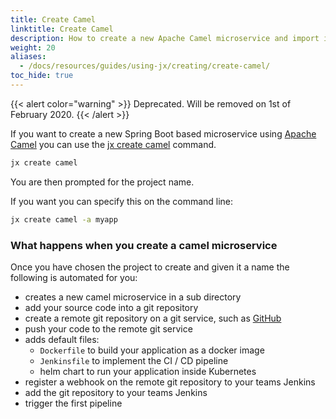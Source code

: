 ```yaml
---
title: Create Camel
linktitle: Create Camel
description: How to create a new Apache Camel microservice and import it into Jenkins X
weight: 20
aliases:
  - /docs/resources/guides/using-jx/creating/create-camel/
toc_hide: true
---
```


{{< alert color="warning" >}}
Deprecated. Will be removed on 1st of February 2020.
{{< /alert >}}

If you want to create a new Spring Boot based microservice using [Apache Camel](http://camel.apache.org/) you can use the [jx create camel](/commands/deprecation/) command.


```sh
jx create camel
```

You are then prompted for the project name.

If you want you can specify this on the command line:

```sh
jx create camel -a myapp
```


### What happens when you create a camel microservice

Once you have chosen the project to create and given it a name the following is automated for you:

* creates a new camel microservice in a sub directory
* add your source code into a git repository
* create a remote git repository on a git service, such as [GitHub](https://github.com)
* push your code to the remote git service
* adds default files:
  * `Dockerfile` to build your application as a docker image
  * `Jenkinsfile` to implement the CI / CD pipeline
  * helm chart to run your application inside Kubernetes
* register a webhook on the remote git repository to your teams Jenkins
* add the git repository to your teams Jenkins
* trigger the first pipeline
